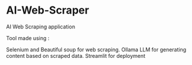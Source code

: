 # AI-Web-Scraper
 AI Web Scraping application

Tool made using :

Selenium and Beautiful soup for web scraping.
Ollama LLM for generating content based on scraped data.
Streamlit for deployment
